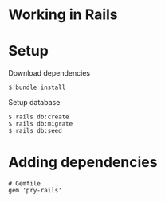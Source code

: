 # Working in Rails

# Setup

Download dependencies

```
$ bundle install
```

Setup database

```
$ rails db:create
$ rails db:migrate
$ rails db:seed
```

# Adding dependencies

```
# Gemfile
gem 'pry-rails'
```

